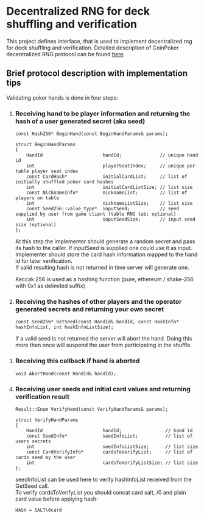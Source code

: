 # Decentralized RNG for deck shuffling and verification

This project defines interface, that is used to implement decentralized rng for deck shuffling and verification.
Detailed description of CoinPoker decentralized RNG protocol can be found [here](https://coinpoker.com/downloads/CoinPoker_RNG.pdf).

## Brief protocol description with implementation tips

Validating poker hands is done in four steps:

1. ### Receiving hand to be player information and returning the hash of a user generated secret (aka seed)

    ```
    const Hash256* BeginHand(const BeginHandParams& params);

    struct BeginHandParams
    {
        HandId                      handId;              // unique hand id
        int                         playerSeatIndex;     // unique per table player seat index
        const CardHash*             initialCardList;     // list of initially shuffled poker card hashes
        int                         initialCardListSize; // list size
        const NicknameInfo*         nicknameList;        // list of players on table
        int                         nicknameListSize;    // list size
        const Seed256::value_type*  inputSeed;           // seed supplied by user from game client (table RNG tab; optional)
        int                         inputSeedSize;       // input seed size (optional)
    };
    ```

    At this step the implementer should generate a random secret and pass its hash to the caller. If inputSeed is supplied one could use it as input.  
    Implementer should store the card hash information mapped to the hand id for later verification.  
    If valid resulting hash is not returned in time server will generate one.
    
    Keccak 256 is used as a hashing function (pure, ethereum / shake-256 with 0x1 as delimited suffix)

2. ### Receiving the hashes of other players and the operator generated secrets and returning your own secret

    ```
    const Seed256* GetSeed(const HandId& handId, const HashInfo* hashInfoList, int hashInfoListSize);
    ```

    If a valid seed is not returned the server will abort the hand. Doing this more then once will suspend the user from participating in the shuffle.

3. ### Receiving this callback if hand is aborted

    ```
    void AbortHand(const HandId& handId);
    ```

4. ### Receiving user seeds and initial card values and returning verification result

    ```
    Result::Enum VerifyHand(const VerifyHandParams& params);

    struct VerifyHandParams
    {
        HandId                      handId;                // hand id
        const SeedInfo*             seedInfoList;          // list of users secrets
        int                         seedInfoListSize;      // list size
        const CardVerifyInfo*       cardsToVerifyList;     // list of cards seed my the user
        int                         cardsToVerifyListSize; // list size
    };
    ```

    seedInfoList can be used here to verify hashInfoList received from the GetSeed call.  
    To verify cardsToVerifyList you should concat card salt, /0 and plain card value before applying hash:

    `HASH = SALT\0card`


